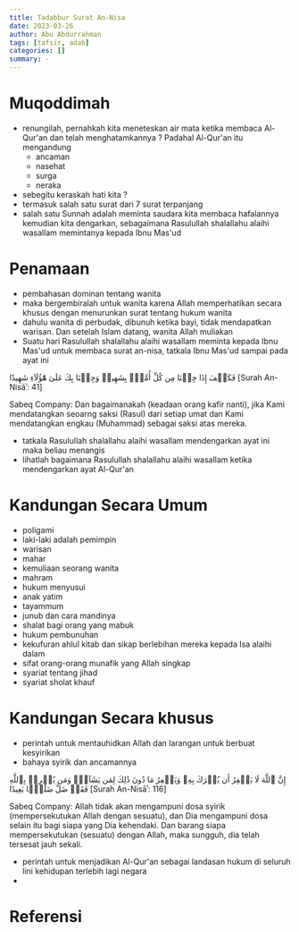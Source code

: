 ```yaml
---
title: Tadabbur Surat An-Nisa 
date: 2023-03-26
author: Abu Abdurrahman 
tags: [tafsir, adab]
categories: []
summary: -
---
```


# Muqoddimah

- renungilah, pernahkah kita meneteskan air mata ketika membaca Al-Qur'an dan telah menghatamkannya ? Padahal Al-Qur'an itu mengandung
  - ancaman
  - nasehat
  - surga
  - neraka
- sebegitu keraskah hati kita ?
- termasuk salah satu surat dari 7 surat terpanjang 
- salah satu Sunnah adalah meminta saudara kita membaca hafalannya kemudian kita dengarkan, sebagaimana Rasulullah shalallahu alaihi wasallam memintanya kepada Ibnu Mas'ud

# Penamaan

- pembahasan dominan tentang wanita
- maka bergembiralah untuk wanita karena Allah memperhatikan secara khusus dengan menurunkan surat tentang hukum wanita
- dahulu wanita di perbudak, dibunuh ketika bayi, tidak mendapatkan warisan. Dan setelah Islam datang, wanita Allah muliakan
- Suatu hari Rasulullah shalallahu alaihi wasallam meminta kepada Ibnu Mas'ud untuk membaca surat an-nisa, tatkala Ibnu Mas'ud sampai pada ayat ini

فَكَيۡفَ إِذَا جِئۡنَا مِن كُلِّ أُمَّةِۭ بِشَهِيدٖ وَجِئۡنَا بِكَ عَلَىٰ هَٰٓؤُلَآءِ شَهِيدٗا
[Surah An-Nisāʾ: 41]

Sabeq Company:
Dan bagaimanakah (keadaan orang kafir nanti), jika Kami mendatangkan seoarng saksi (Rasul) dari setiap umat dan Kami mendatangkan engkau (Muhammad) sebagai saksi atas mereka.

- tatkala Rasulullah shalallahu alaihi wasallam mendengarkan ayat ini maka beliau menangis
- lihatlah bagaimana Rasulullah shalallahu alaihi wasallam ketika mendengarkan ayat Al-Qur'an

# Kandungan Secara Umum 

- poligami
- laki-laki adalah pemimpin
- warisan
- mahar
- kemuliaan seorang wanita
- mahram
- hukum menyusui
- anak yatim
- tayammum
- junub dan cara mandinya
- shalat bagi orang yang mabuk
- hukum pembunuhan
- kekufuran ahlul kitab dan sikap berlebihan mereka kepada Isa alaihi dalam
- sifat orang-orang munafik yang Allah singkap
- syariat tentang jihad
- syariat sholat khauf

# Kandungan Secara khusus 

- perintah untuk mentauhidkan Allah dan larangan untuk berbuat kesyirikan
- bahaya syirik dan ancamannya

إِنَّ ٱللَّهَ لَا يَغۡفِرُ أَن يُشۡرَكَ بِهِۦ وَيَغۡفِرُ مَا دُونَ ذَٰلِكَ لِمَن يَشَآءُۚ وَمَن يُشۡرِكۡ بِٱللَّهِ فَقَدۡ ضَلَّ ضَلَٰلَۢا بَعِيدًا
[Surah An-Nisāʾ: 116]

Sabeq Company:
Allah tidak akan mengampuni dosa syirik (mempersekutukan Allah dengan sesuatu), dan Dia mengampuni dosa selain itu bagi siapa yang Dia kehendaki. Dan barang siapa mempersekutukan (sesuatu) dengan Allah, maka sungguh, dia telah tersesat jauh sekali.

- perintah untuk menjadikan Al-Qur'an sebagai landasan hukum di seluruh lini kehidupan terlebih lagi negara
- 



# Referensi